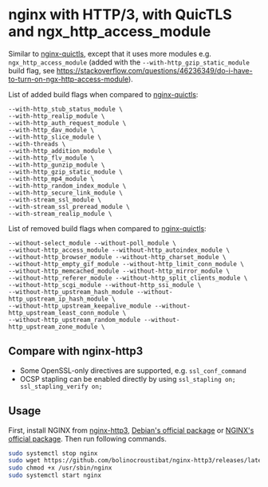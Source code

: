 # nginx with HTTP/3, with QuicTLS and ngx_http_access_module

Similar to [nginx-quictls](https://github.com/ononoki1/nginx-quictls), except that it uses more modules e.g. `ngx_http_access_module` (added with the `--with-http_gzip_static_module` build flag, see https://stackoverflow.com/questions/46236349/do-i-have-to-turn-on-ngx-http-access-module).

List of added build flags when compared to [nginx-quictls](https://github.com/ononoki1/nginx-quictls):

```
--with-http_stub_status_module \
--with-http_realip_module \
--with-http_auth_request_module \
--with-http_dav_module \
--with-http_slice_module \
--with-threads \
--with-http_addition_module \
--with-http_flv_module \
--with-http_gunzip_module \
--with-http_gzip_static_module \
--with-http_mp4_module \
--with-http_random_index_module \
--with-http_secure_link_module \
--with-stream_ssl_module \
--with-stream_ssl_preread_module \
--with-stream_realip_module \
```

List of removed build flags when compared to [nginx-quictls](https://github.com/ononoki1/nginx-quictls):

```
--without-select_module --without-poll_module \
--without-http_access_module --without-http_autoindex_module \
--without-http_browser_module --without-http_charset_module \
--without-http_empty_gif_module --without-http_limit_conn_module \
--without-http_memcached_module --without-http_mirror_module \
--without-http_referer_module --without-http_split_clients_module \
--without-http_scgi_module --without-http_ssi_module \
--without-http_upstream_hash_module --without-http_upstream_ip_hash_module \
--without-http_upstream_keepalive_module --without-http_upstream_least_conn_module \
--without-http_upstream_random_module --without-http_upstream_zone_module \
```

## Compare with nginx-http3

- Some OpenSSL-only directives are supported, e.g. `ssl_conf_command`
- OCSP stapling can be enabled directly by using `ssl_stapling on; ssl_stapling_verify on;`

## Usage

First, install NGINX from [nginx-http3](https://github.com/ononoki1/nginx-http3), [Debian's official package](https://packages.debian.org/bullseye/nginx) or [NGINX's official package](https://nginx.org/en/linux_packages.html#Debian). Then run following commands.

```bash
sudo systemctl stop nginx
sudo wget https://github.com/bolinocroustibat/nginx-http3/releases/latest/download/nginx -O /usr/sbin/nginx
sudo chmod +x /usr/sbin/nginx
sudo systemctl start nginx
```

